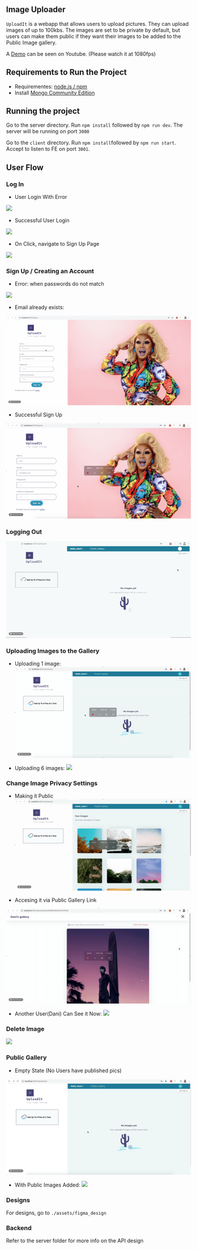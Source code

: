 ## Image Uploader

`UploadIt` is a webapp that allows users to upload pictures. They can upload images of up to 100kbs. The images are set to be private by default, but users can make them public if they want their images to be added to the Public Image gallery.

A [Demo](https://www.youtube.com/watch?v=0hbuTRUAl4Y&feature=youtu.beY) can be seen on Youtube. (Please watch it at 1080fps)

## Requirements to Run the Project

- Requirementes: [node.js / npm](https://www.npmjs.com/get-npm)
- Install [Mongo Community Edition](https://docs.mongodb.com/manual/tutorial/install-mongodb-on-os-x/)

## Running the project

Go to the server directory. Run `npm install` followed by `npm run dev`. The server will be running on port `3000`

Go to the `client` directory. Run `npm install`followed by `npm run start`.
Accept to listen to FE on port `3001`.

## User Flow

### Log In

- User Login With Error

<img src='./assets/login-error.gif' />

- Successful User Login

<img src='./assets/login-success.gif' />

- On Click, navigate to Sign Up Page

<img src='./assets/go-to-signup.gif' />

### Sign Up / Creating an Account

- Error: when passwords do not match

<img src='./assets/signup-error.gif' />

- Email already exists:

<img src='./assets/signuperror.gif' />

- Successful Sign Up

<img src='./assets/successful-signup.gif' />

### Logging Out

<img src='./assets/logout.gif' />

### Uploading Images to the Gallery

- Uploading 1 image:
  <img src='./assets/upload1.gif' />

- Uploading 6 images:
  <img src='./assets/upload6.gif' />

### Change Image Privacy Settings

- Making it Public
  <img src='./assets/makepublic.gif' />

- Accesing it via Public Gallery Link

<img src='./assets/accesspublic.gif' />

- Another User(Dani) Can See it Now:
  <img src='./assets/otheruseraccess.gif' />

### Delete Image

<img src='./assets/delete.gif' />

### Public Gallery

- Empty State (No Users have published pics)

<img src='./assets/public-gallery-emptystate.gif' />

- With Public Images Added:
  <img src='./assets/morepublic.gif' />

### Designs

For designs, go to `./assets/figma_design`

### Backend

Refer to the server folder for more info on the API design
